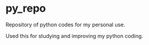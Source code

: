 # py_repo

Repository of python codes 
for my personal use. 

Used this for studying and improving my python coding.



